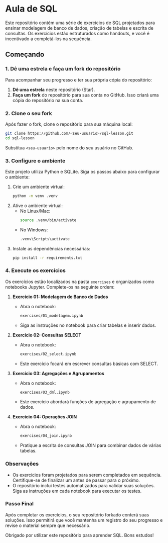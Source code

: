 # Aula de SQL

Este repositório contém uma série de exercícios de SQL projetados para ensinar modelagem de banco de dados, criação de tabelas e escrita de consultas. Os exercícios estão estruturados como handouts, e você é incentivado a completá-los na sequência.

## Começando

### 1. Dê uma estrela e faça um fork do repositório

Para acompanhar seu progresso e ter sua própria cópia do repositório:

1. **Dê uma estrela** neste repositório (Star).
2. **Faça um fork** do repositório para sua conta no GitHub. Isso criará uma cópia do repositório na sua conta.

### 2. Clone o seu fork

Após fazer o fork, clone o repositório para sua máquina local:

```bash
git clone https://github.com/<seu-usuario>/sql-lesson.git
cd sql-lesson
```

Substitua `<seu-usuario>` pelo nome do seu usuário no GitHub.

### 3. Configure o ambiente

Este projeto utiliza Python e SQLite. Siga os passos abaixo para configurar o ambiente:

1. Crie um ambiente virtual:
   ```bash
   python -m venv .venv
   ```
2. Ative o ambiente virtual:
   - No Linux/Mac:
     ```bash
     source .venv/bin/activate
     ```
   - No Windows:
     ```bash
     .venv\Scripts\activate
     ```
3. Instale as dependências necessárias:
   ```bash
   pip install -r requirements.txt
   ```

### 4. Execute os exercícios

Os exercícios estão localizados na pasta `exercises` e organizados como notebooks Jupyter. Complete-os na seguinte ordem:

1. **Exercício 01: Modelagem de Banco de Dados**
   - Abra o notebook:
     ```bash
     exercises/01_modelagem.ipynb
     ```
   - Siga as instruções no notebook para criar tabelas e inserir dados.

2. **Exercício 02: Consultas SELECT**
   - Abra o notebook:
     ```bash
     exercises/02_select.ipynb
     ```
   - Este exercício focará em escrever consultas básicas com SELECT.

3. **Exercício 03: Agregações e Agrupamentos**
   - Abra o notebook:
     ```bash
     exercises/03_dml.ipynb
     ```
   - Este exercício abordará funções de agregação e agrupamento de dados.

4. **Exercício 04: Operações JOIN**
   - Abra o notebook:
     ```bash
     exercises/04_join.ipynb
     ```
   - Pratique a escrita de consultas JOIN para combinar dados de várias tabelas.

### Observações

- Os exercícios foram projetados para serem completados em sequência. Certifique-se de finalizar um antes de passar para o próximo.
- O repositório inclui testes automatizados para validar suas soluções. Siga as instruções em cada notebook para executar os testes.

### Passo Final

Após completar os exercícios, o seu repositório forkado conterá suas soluções. Isso permitirá que você mantenha um registro do seu progresso e revise o material sempre que necessário.

Obrigado por utilizar este repositório para aprender SQL. Bons estudos!